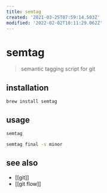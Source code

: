 ```yaml
---
title: semtag
created: '2021-03-25T07:59:14.503Z'
modified: '2022-02-02T10:11:29.062Z'
---
```


# semtag

> semantic tagging script for git

## installation

`brew install semtag`

## usage

```sh
semtag

semtag final -s minor
```

## see also

- [[git]]
- [[git flow]]
